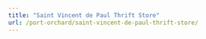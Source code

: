 ```yaml
---
title: "Saint Vincent de Paul Thrift Store"
url: /port-orchard/saint-vincent-de-paul-thrift-store/
---
```

